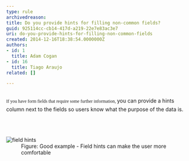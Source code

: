 ```yaml
---
type: rule
archivedreason: 
title: Do you provide hints for filling non-common fields?
guid: 925114cc-cb14-417d-a219-22e7e83ac3e7
uri: do-you-provide-hints-for-filling-non-common-fields
created: 2014-12-16T18:38:54.0000000Z
authors:
- id: 1
  title: Adam Cogan
- id: 16
  title: Tiago Araujo
related: []

---
```



<div class="page" title="Page 1"><div class="layoutArea"><div class="column"><p><span style="font-size&#58;9pt;font-family&#58;verdana;">If you have form fields that require some further information,&#160;</span><span style="line-height&#58;1.6;">you can provide a hints column next to the fields so users know what the purpose of the data is.</span></p></div></div></div>
<br><excerpt class='endintro'></excerpt><br>
<dl class="goodImage"><dt> 
      <img src="/PublishingImages/field-hints.jpg" alt="field hints" />
   </dt><dd> Figure&#58; Good example - Field hints can make the user more comfortable​</dd></dl>



